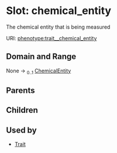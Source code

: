 
# Slot: chemical_entity


The chemical entity that is being measured

URI: [phenotype:trait__chemical_entity](http://w3id.org/ontogpt/phenotype/trait__chemical_entity)


## Domain and Range

None &#8594;  <sub>0..1</sub> [ChemicalEntity](ChemicalEntity.md)

## Parents


## Children


## Used by

 * [Trait](Trait.md)
